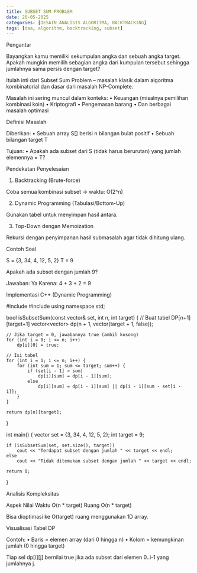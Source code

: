 ```yaml
---
title: SUBSET SUM PROBLEM
date: 20-05-2025
categories: [DESAIN ANALISIS ALGORITMA, BACKTRACKING]
tags: [daa, algorithm, backtracking, subset]
---
```

Pengantar

Bayangkan kamu memiliki sekumpulan angka dan sebuah angka target. Apakah mungkin memilih sebagian angka dari kumpulan tersebut sehingga jumlahnya sama persis dengan target?

Itulah inti dari Subset Sum Problem – masalah klasik dalam algoritma kombinatorial dan dasar dari masalah NP-Complete.

Masalah ini sering muncul dalam konteks:
	•	Keuangan (misalnya pemilihan kombinasi koin)
	•	Kriptografi
	•	Pengemasan barang
	•	Dan berbagai masalah optimasi

Definisi Masalah

Diberikan:
	•	Sebuah array S[] berisi n bilangan bulat positif
	•	Sebuah bilangan target T

Tujuan:
	•	Apakah ada subset dari S (tidak harus berurutan) yang jumlah elemennya = T?

Pendekatan Penyelesaian

1. Backtracking (Brute-force)

Coba semua kombinasi subset → waktu: O(2^n)

2. Dynamic Programming (Tabulasi/Bottom-Up)

Gunakan tabel untuk menyimpan hasil antara.

3. Top-Down dengan Memoization

Rekursi dengan penyimpanan hasil submasalah agar tidak dihitung ulang.

Contoh Soal

S = {3, 34, 4, 12, 5, 2}
T = 9

Apakah ada subset dengan jumlah 9?

Jawaban: Ya
Karena: 4 + 3 + 2 = 9

Implementasi C++ (Dynamic Programming)

#include <iostream>
#include <vector>
using namespace std;

bool isSubsetSum(const vector<int>& set, int n, int target) {
    // Buat tabel DP[n+1][target+1]
    vector<vector<bool>> dp(n + 1, vector<bool>(target + 1, false));

    // Jika target = 0, jawabannya true (ambil kosong)
    for (int i = 0; i <= n; i++)
        dp[i][0] = true;

    // Isi tabel
    for (int i = 1; i <= n; i++) {
        for (int sum = 1; sum <= target; sum++) {
            if (set[i - 1] > sum)
                dp[i][sum] = dp[i - 1][sum];
            else
                dp[i][sum] = dp[i - 1][sum] || dp[i - 1][sum - set[i - 1]];
        }
    }

    return dp[n][target];
}

int main() {
    vector<int> set = {3, 34, 4, 12, 5, 2};
    int target = 9;

    if (isSubsetSum(set, set.size(), target))
        cout << "Terdapat subset dengan jumlah " << target << endl;
    else
        cout << "Tidak ditemukan subset dengan jumlah " << target << endl;

    return 0;
}

Analisis Kompleksitas

Aspek	Nilai
Waktu	O(n * target)
Ruang	O(n * target)

Bisa dioptimasi ke O(target) ruang menggunakan 1D array.

Visualisasi Tabel DP

Contoh:
	•	Baris = elemen array (dari 0 hingga n)
	•	Kolom = kemungkinan jumlah (0 hingga target)

Tiap sel dp[i][j] bernilai true jika ada subset dari elemen 0..i-1 yang jumlahnya j.
